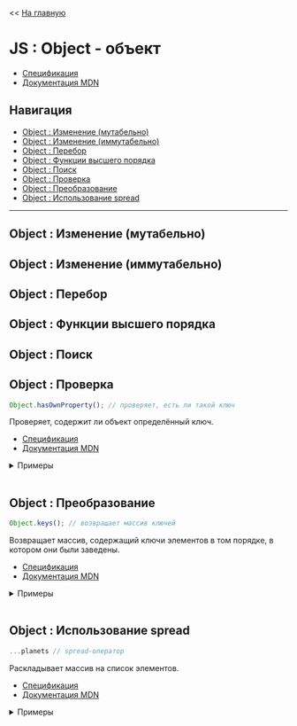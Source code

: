 << [На главную](./README.md)

# JS : Object - объект

- [Спецификация](https://tc39.es/ecma262/#sec-object-objects)
- [Документация MDN](https://developer.mozilla.org/ru/docs/Web/JavaScript/Reference/Global_Objects/Object)

## Навигация

- [Object : Изменение (мутабельно)](#object--изменение-мутабельно)
- [Object : Изменение (иммутабельно)](#object--изменение-иммутабельно)
- [Object : Перебор](#object--перебор)
- [Object : Функции высшего порядка](#object--функции-высшего-порядка)
- [Object : Поиск](#object--поиск)
- [Object : Проверка](#object--проверка)
- [Object : Преобразование](#object--преобразование)
- [Object : Использование spread](#object--использование-spread)

---

## Object : Изменение (мутабельно)

## Object : Изменение (иммутабельно)

## Object : Перебор

## Object : Функции высшего порядка

## Object : Поиск

## Object : Проверка

<a id="hasOwnProperty"></a>

```js
Object.hasOwnProperty(); // проверяет, есть ли такой ключ
```

Проверяет, содержит ли объект определённый ключ.

- [Спецификация](https://tc39.es/ecma262/#sec-object.prototype.hasownproperty)
- [Документация MDN](https://developer.mozilla.org/ru/docs/Web/JavaScript/Reference/Global_Objects/Object/hasOwnProperty)

<details>
<summary>Примеры</summary>

```js
const user = { name: { first: 'Ihar', last: 'Spurhiash' }, height: 192, married: true };

user.hasOwnProperty('name'); //       ===> true
const prop = 'name';
user.hasOwnProperty(prop); //         ===> true
user.hasOwnProperty('User'); //       ===> false
user.hasOwnProperty('name.last'); //  ===> false
```

</details><br>

## Object : Преобразование

<a id="keys"></a>

```js
Object.keys(); // возвращает массив ключей
```

Возвращает массив, содержащий ключи элементов в том порядке, в котором они были заведены.

- [Спецификация](https://tc39.es/ecma262/#sec-object.prototype.keys)
- [Документация MDN](https://developer.mozilla.org/ru/docs/Web/JavaScript/Reference/Global_Objects/Object/keys)

<details>
<summary>Примеры</summary>

```js
const user = { name: { first: 'Ihar', last: 'Spurhiash' }, height: 192, married: true };

Object.keys(user); // ===> [ 'name', 'height', 'married' ]
```

</details><br>

## Object : Использование spread

<a id="spread"></a>

```js
...planets // spread-оператор
```

Раскладывает массив на список элементов.

- [Спецификация](https://tc39.es/ecma262/#prod-SpreadElement)
- [Документация MDN](https://developer.mozilla.org/ru/docs/Web/JavaScript/Reference/Operators/Spread_syntax)

<details>
<summary>Примеры</summary>

```js
// Создание копии объекта (а не ссылки на объеки)
// ------------------------------------------------------------
const user = { name: { first: 'Ihar', last: 'Spurhiash' }, height: 192, married: true };

const newUser = { ...user };
// newUser === { name: { first: 'Ihar', last: 'Spurhiash' }, height: 192, married: true }
```

```js
// Добавление значений в объект
// ------------------------------------------------------------
const userName = { name: 'Ihar' };
const userHeight = { height: 192 };
const married = true;
const property = 'sex';

const userChars = { ...userHeight, weight: 63, [property]: 'male', married };
// userChars === { height: 192, weight: 63, sex: 'male', married: true }

const user = { ...userName, ...userChars };
// user === { name: 'Ihar', height: 192, weight: 63, sex: 'male', married: true }
```

```js
// Замена значений в объекте
// ------------------------------------------------------------
const user = { name: 'Ihar', height: 192, married: true };
const userName = { name: { fisrt: 'Ihar', last: 'Spurhiash' } };
const userFix = { ...user, ...userName };
// userFix === { name: { fisrt: 'Ihar', last: 'Spurhiash' }, height: 192, married: true }
```

```js
// Замена списка аргументов функции
// ------------------------------------------------------------
const planets = ['Венера', 'Земля'];
const func = (a, b, c) => `${a} : ${b} : ${c}`;
func(...planets); // ===> "Венера : Земля : undefined"
```

</details><br>
